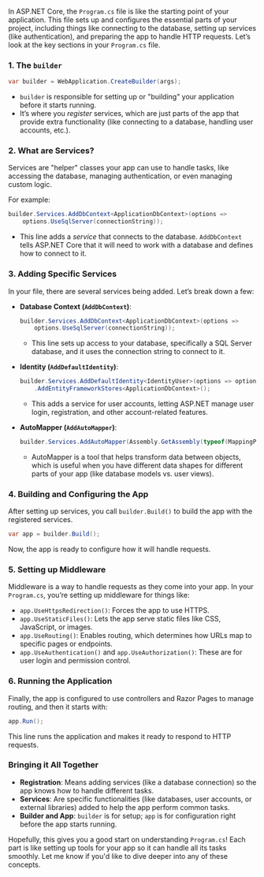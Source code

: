 

In ASP.NET Core, the `Program.cs` file is like the starting point of your application. This file sets up and configures the essential parts of your project, including things like connecting to the database, setting up services (like authentication), and preparing the app to handle HTTP requests. Let’s look at the key sections in your `Program.cs` file.

### 1. **The `builder`**
   ```csharp
   var builder = WebApplication.CreateBuilder(args);
   ```
   - `builder` is responsible for setting up or "building" your application before it starts running.
   - It’s where you *register* services, which are just parts of the app that provide extra functionality (like connecting to a database, handling user accounts, etc.).

### 2. **What are Services?**
   Services are "helper" classes your app can use to handle tasks, like accessing the database, managing authentication, or even managing custom logic.
   
   For example:
   ```csharp
   builder.Services.AddDbContext<ApplicationDbContext>(options =>
       options.UseSqlServer(connectionString));
   ```
   - This line adds a *service* that connects to the database. `AddDbContext` tells ASP.NET Core that it will need to work with a database and defines how to connect to it.

### 3. **Adding Specific Services**
   In your file, there are several services being added. Let’s break down a few:

   - **Database Context (`AddDbContext`)**: 
     ```csharp
     builder.Services.AddDbContext<ApplicationDbContext>(options =>
         options.UseSqlServer(connectionString));
     ```
     - This line sets up access to your database, specifically a SQL Server database, and it uses the connection string to connect to it.

   - **Identity (`AddDefaultIdentity`)**: 
     ```csharp
     builder.Services.AddDefaultIdentity<IdentityUser>(options => options.SignIn.RequireConfirmedAccount = true)
         .AddEntityFrameworkStores<ApplicationDbContext>();
     ```
     - This adds a service for user accounts, letting ASP.NET manage user login, registration, and other account-related features.

   - **AutoMapper (`AddAutoMapper`)**: 
     ```csharp
     builder.Services.AddAutoMapper(Assembly.GetAssembly(typeof(MappingProfile)));
     ```
     - AutoMapper is a tool that helps transform data between objects, which is useful when you have different data shapes for different parts of your app (like database models vs. user views).

### 4. **Building and Configuring the App**
   After setting up services, you call `builder.Build()` to build the app with the registered services.
   ```csharp
   var app = builder.Build();
   ```

   Now, the app is ready to configure how it will handle requests.

### 5. **Setting up Middleware**
   Middleware is a way to handle requests as they come into your app. In your `Program.cs`, you’re setting up middleware for things like:
   - `app.UseHttpsRedirection()`: Forces the app to use HTTPS.
   - `app.UseStaticFiles()`: Lets the app serve static files like CSS, JavaScript, or images.
   - `app.UseRouting()`: Enables routing, which determines how URLs map to specific pages or endpoints.
   - `app.UseAuthentication()` and `app.UseAuthorization()`: These are for user login and permission control.

### 6. **Running the Application**
   Finally, the app is configured to use controllers and Razor Pages to manage routing, and then it starts with:
   ```csharp
   app.Run();
   ```
   This line runs the application and makes it ready to respond to HTTP requests.

### Bringing it All Together
- **Registration**: Means adding services (like a database connection) so the app knows how to handle different tasks.
- **Services**: Are specific functionalities (like databases, user accounts, or external libraries) added to help the app perform common tasks.
- **Builder and App**: `builder` is for setup; `app` is for configuration right before the app starts running.

Hopefully, this gives you a good start on understanding `Program.cs`! Each part is like setting up tools for your app so it can handle all its tasks smoothly. Let me know if you'd like to dive deeper into any of these concepts.
